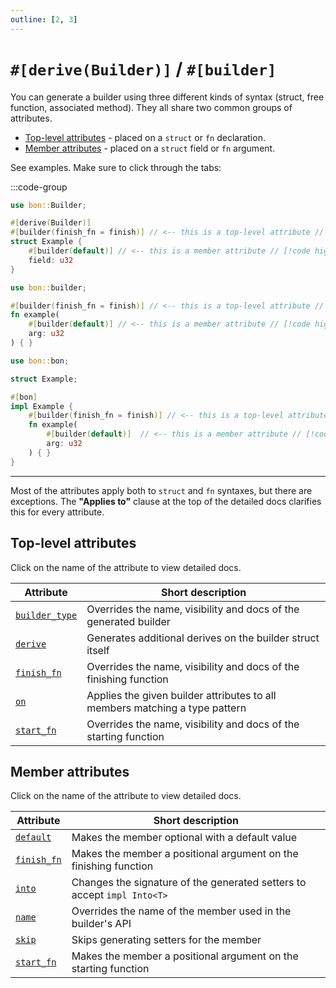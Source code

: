 ```yaml
---
outline: [2, 3]
---
```


# `#[derive(Builder)]` / `#[builder]`

You can generate a builder using three different kinds of syntax (struct, free function, associated method). They all share two common groups of attributes.

- [Top-level attributes](#top-level-attributes) - placed on a `struct` or `fn` declaration.
- [Member attributes](#member-attributes) - placed on a `struct` field or `fn` argument.

See examples. Make sure to click through the tabs:

:::code-group

```rust [Struct]
use bon::Builder;

#[derive(Builder)]
#[builder(finish_fn = finish)] // <-- this is a top-level attribute // [!code highlight]
struct Example {
    #[builder(default)] // <-- this is a member attribute // [!code highlight]
    field: u32
}
```

```rust [Free function]
use bon::builder;

#[builder(finish_fn = finish)] // <-- this is a top-level attribute // [!code highlight]
fn example(
    #[builder(default)] // <-- this is a member attribute // [!code highlight]
    arg: u32
) { }
```

```rust [Associated method]
use bon::bon;

struct Example;

#[bon]
impl Example {
    #[builder(finish_fn = finish)] // <-- this is a top-level attribute // [!code highlight]
    fn example(
        #[builder(default)]  // <-- this is a member attribute // [!code highlight]
        arg: u32
    ) { }
}
```

---

Most of the attributes apply both to `struct` and `fn` syntaxes, but there are exceptions. The **"Applies to"** clause at the top of the detailed docs clarifies this for every attribute.

## Top-level attributes

Click on the name of the attribute to view detailed docs.

| Attribute | Short description
| -- | -- |
| [`builder_type`](./builder/top-level/builder-type) | Overrides the name, visibility and docs of the generated builder
| [`derive`](./builder/top-level/derive)             | Generates additional derives on the builder struct itself
| [`finish_fn`](./builder/top-level/finish-fn)       | Overrides the name, visibility and docs of the finishing function
| [`on`](./builder/top-level/on)                     | Applies the given builder attributes to all members matching a type pattern
| [`start_fn`](./builder/top-level/start-fn)         | Overrides the name, visibility and docs of the starting function

## Member attributes

Click on the name of the attribute to view detailed docs.

| Attribute | Short description
| -- | -- |
| [`default`](./builder/member/default) | Makes the member optional with a default value
| [`finish_fn`](./builder/member/finish-fn) | Makes the member a positional argument on the finishing function
| [`into`](./builder/member/into) | Changes the signature of the generated setters to accept `impl Into<T>`
| [`name`](./builder/member/name) | Overrides the name of the member used in the builder's API
| [`skip`](./builder/member/skip) | Skips generating setters for the member
| [`start_fn`](./builder/member/start-fn) | Makes the member a positional argument on the starting function
